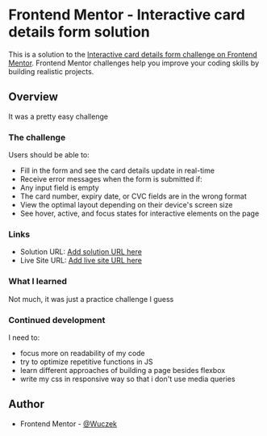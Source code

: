 # Frontend Mentor - Interactive card details form solution

This is a solution to the [Interactive card details form challenge on Frontend Mentor](https://www.frontendmentor.io/challenges/interactive-card-details-form-XpS8cKZDWw). Frontend Mentor challenges help you improve your coding skills by building realistic projects. 

## Overview

It was a pretty easy challenge

### The challenge

Users should be able to:

- Fill in the form and see the card details update in real-time
- Receive error messages when the form is submitted if:
- Any input field is empty
- The card number, expiry date, or CVC fields are in the wrong format
- View the optimal layout depending on their device's screen size
- See hover, active, and focus states for interactive elements on the page

### Links

- Solution URL: [Add solution URL here](https://www.frontendmentor.io/solutions/interactive-credit-card-using-vanilla-htmlcssjs-NGcM-pHW5X)
- Live Site URL: [Add live site URL here](https://capable-otter-07926b.netlify.app)

### What I learned

Not much, it was just a practice challenge I guess

### Continued development

I need to:
- focus more on readability of my code
- try to optimize repetitive functions in JS
- learn different approaches of building a page besides flexbox
- write my css in responsive way so that i don't use media queries

## Author

- Frontend Mentor - [@Wuczek](https://www.frontendmentor.io/profile/Wuczek)

